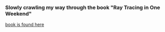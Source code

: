 ### Slowly crawling my way through the book "Ray Tracing in One Weekend"

[book is found here](https://raytracing.github.io/books/RayTracingInOneWeekend.html)